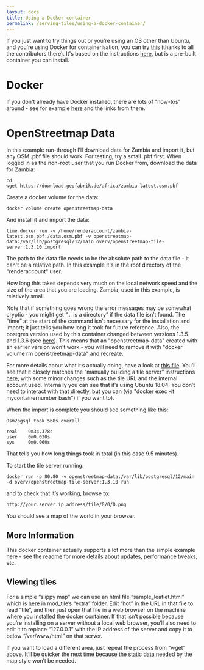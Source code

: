 ```yaml
---
layout: docs
title: Using a Docker container
permalink: /serving-tiles/using-a-docker-container/
---
```


If you just want to try things out or you're using an OS other than Ubuntu, and you're using Docker for containerisation, you can try [this](https://github.com/Overv/openstreetmap-tile-server/blob/master/README.md) (thanks to all the contributors there).  It's based on the instructions [here](https://switch2osm.org/serving-tiles/manually-building-a-tile-server-18-04-lts/), but is a pre-built container you can install.

# Docker

If you don't already have Docker installed, there are lots of "how-tos" around - see for example [here](https://www.openstreetmap.org/user/SomeoneElse/diary/45070) and the links from there.

# OpenStreetmap Data

In this example run-through I’ll download data for Zambia and import it, but any OSM .pbf file should work.  For testing, try a small .pbf first.  When logged in as the non-root user that you run Docker from, download the data for Zambia:

    cd
    wget https://download.geofabrik.de/africa/zambia-latest.osm.pbf

Create a docker volume for the data:

    docker volume create openstreetmap-data

And install it and import the data:

    time docker run -v /home/renderaccount/zambia-latest.osm.pbf:/data.osm.pbf -v openstreetmap-data:/var/lib/postgresql/12/main overv/openstreetmap-tile-server:1.3.10 import

The path to the data file needs to be the absolute path to the data file - it can't be a relative path.  In this example it's in the root directory of the "renderaccount" user.

How long this takes depends very much on the local network speed and the size of the area that you are loading. Zambia, used in this example, is relatively small.

Note that if something goes wrong the error messages may be somewhat cryptic - you might get “… is a directory” if the data file isn’t found. The “time” at the start of the command isn’t necessary for the installation and import; it just tells you how long it took for future reference.  Also, the postgres version used by this container changed between versions 1.3.5 and 1.3.6 (see [here](https://github.com/Overv/openstreetmap-tile-server/releases/tag/v1.3.6)).  This means that an "openstreetmap-data" created with an earlier version won't work - you will need to remove it with "docker volume rm openstreetmap-data" and recreate.

For more details about what it’s actually doing, have a look at [this file](https://github.com/Overv/openstreetmap-tile-server/blob/master/Dockerfile). You’ll see that it closely matches the “manually building a tile server” instructions [here](https://switch2osm.org/serving-tiles/manually-building-a-tile-server-18-04-lts/), with some minor changes such as the tile URL and the internal account used. Internally you can see that it’s using Ubuntu 18.04.  You don’t need to interact with that directly, but you can (via "docker exec -it mycontainernumber bash") if you want to).

When the import is complete you should see something like this:

    Osm2pgsql took 568s overall

    real    9m34.378s
    user    0m0.030s
    sys     0m0.060s

That tells you how long things took in total (in this case 9.5 minutes). 

To start the tile server running:

    docker run -p 80:80 -v openstreetmap-data:/var/lib/postgresql/12/main -d overv/openstreetmap-tile-server:1.3.10 run

and to check that it’s working, browse to:

    http://your.server.ip.address/tile/0/0/0.png

You should see a map of the world in your browser.

## More Information

This docker container actually supports a lot more than the simple example here - see the [readme](https://github.com/Overv/openstreetmap-tile-server/blob/master/README.md) for more details about updates, performance tweaks, etc.

## Viewing tiles

For a simple “slippy map” we can use an html file “sample_leaflet.html” which is [here](https://github.com/SomeoneElseOSM/mod_tile/blob/switch2osm/extra/sample_leaflet.html) in mod_tile’s “extra” folder. Edit “hot” in the URL in that file to read “tile”, and then just open that file in a web browser on the machine where you installed the docker container. If that isn’t possible because you’re installing on a server without a local web browser, you’ll also need to edit it to replace “127.0.0.1” with the IP address of the server and copy it to below “/var/www/html” on that server.

If you want to load a different area, just repeat the process from “wget” above. It’ll be quicker the next time because the static data needed by the map style won’t be needed.